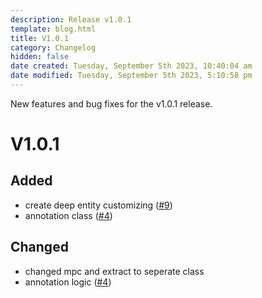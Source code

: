 ```yaml
---
description: Release v1.0.1
template: blog.html
title: V1.0.1
category: Changelog
hidden: false
date created: Tuesday, September 5th 2023, 10:40:04 am
date modified: Tuesday, September 5th 2023, 5:10:58 pm
---
```


New features and bug fixes for the v1.0.1 release.

# V1.0.1

## Added
- create deep entity customizing ([#9](https://github.com/miggi92/odata-fw/issues/9))
- annotation class ([#4](https://github.com/miggi92/odata-fw/issues/4))

## Changed
- changed mpc and extract to seperate class
- annotation logic ([#4](https://github.com/miggi92/odata-fw/issues/4))